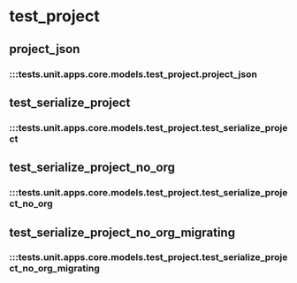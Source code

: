 # test_project

## project_json

### :::tests.unit.apps.core.models.test_project.project_json

## test_serialize_project

### :::tests.unit.apps.core.models.test_project.test_serialize_project

## test_serialize_project_no_org

### :::tests.unit.apps.core.models.test_project.test_serialize_project_no_org

## test_serialize_project_no_org_migrating

### :::tests.unit.apps.core.models.test_project.test_serialize_project_no_org_migrating

